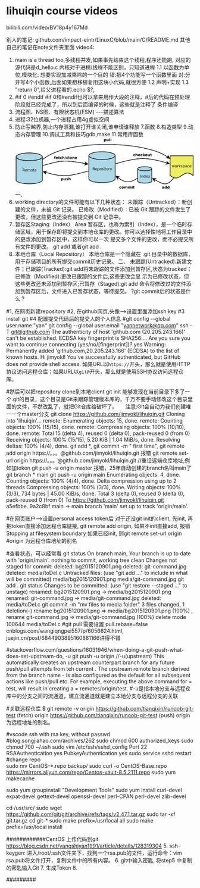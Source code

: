 # lihuiqin course videos
bilibili.com/video/BV18p4y167Md

别人的笔记: github.com/impact-eintr/LinuxC/blob/main/C/README.md
其他自己的笔记在note文件夹里面
video4: 
  1. main is a thread too,多线程并发,如果事先结束这个线程,程序还能跑, 对应的源代码是d_hello.c
	 内核对于进程/线程不能区别，只知道进程
	1.1 以函数为单位,模块化: 想要实现加减乘除的一个目的
		错:把4个功能写一个函数里面
		对:分开写4个小函数,后面如果想移植复用这块小代码,就很方便
	1.2 声明+实现
	1.3 "return 0",给父进程看的.echo $?,
  2. #if 0
     #endif
     #if 0和#endif也可以拿来用作大段的注释，#后的代码在预处理阶段就已经完成了，所以到后面编译的时候，这些就是注释了
     条件编译
   3. 流程图、NS图、有限状态机(FSM) ---描述算法
   4. 进程:32位机器,一个进程占用4g虚拟空间
   5. 防止写越界,防止内存泄漏,谁打开谁关闭,谁申请谁释放
7.函数 8.构造类型 9.动态内存管理 10.调试工具和技巧gdb,make 11.常用库函数
![image](https://github.com/jimyokl/lihuiqin/blob/main/media/bg2015120901.png)
一、
1. working directory的文件可能有以下几种状态：
   未跟踪（Untracked）：新创建的文件，未被 Git 记录。
   已修改（Modified）：已被 Git 跟踪的文件发生了更改，但这些更改还没有被提交到 Git 记录中。
2. 暂存区Staging（Index） Area
   暂存区，也称为索引（Index），是一个临时存储区域，用于保存即将提交到本地仓库的更改。你可以选择性地将工作目录中的更改添加到暂存区中，这样你可以一次 
   提交多个文件的更改，而不必提交所有文件的更改。 git add <filename>或者git add .
3. 本地仓库（Local Repository）
   本地仓库是一个隐藏在 .git 目录中的数据库，用于存储项目的所有提交commit历史记录。
二、
  未跟踪(Untracked):新建文件；已跟踪(Tracked):git add将未跟踪的文件添加到暂存区,状态为tracked；已修改（Modified):更改已跟踪的文件后,这些更改会显 
  示为已修改状态，但这些更改还未添加到暂存区;已暂存（Staged):git add 命令将修改过的文件添加到暂存区后，文件进入已暂存状态，等待提交。
  ?git commit后的状态是什么？

#1, 在网页新建repository
#2, 在github网页,头像-->设置里面添加ssh key
#3 install git
#4 配置提交代码后的提交人的个人信息
  #git config --global user.name "yan"
  git config --global user.email "yannetwork@qq.com"
    ssh -T git@github.com
    The authenticity of host 'github.com (20.205.243.166)' can't be established.    ECDSA key fingerprint is SHA256:...    Are you sure you want to continue connecting (yes/no/[fingerprint])? yes      Warning: Permanently added 'github.com,20.205.243.166' (ECDSA) to the list of known hosts.    Hi jimyokl! You've successfully authenticated, but GitHub does not provide shell access.
    如果URL以`https://`开头，那么就是使用HTTP协议访问远程仓库；如果URL以`git@`开头，那么就是使用SSH协议访问远程仓库。
    
#然后可以把repository clone到本地client
git init
    能够发现在当前目录下多了一个.git的目录，这个目录是Git来跟踪管理版本库的，千万不要手动修改这个目录里面的文件，不然改乱了，就把Git仓库给破坏了。
　  注意:Git会自动为我们创建唯一一个master分支
git clone https://github.com/jimyokl/lihuiqin.git
    Cloning into 'lihuiqin'...       remote: Enumerating objects: 15, done.      remote: Counting objects: 100% (15/15), done.
    remote: Compressing objects: 100% (10/10), done.     remote: Total 15 (delta 4), reused 0 (delta 0), pack-reused 0 (from 0)
    Receiving objects: 100% (15/15), 5.20 KiB | 1.04 MiB/s, done.      Resolving deltas: 100% (4/4), done.
git add *, git commit -m " first time", 
git remote add origin https://。。。@github.com/jimyokl/lihuiqin.git 报错
git remote set-url origin https://。。。@github.com/jimyokl/lihuiqin.git //重设远端仓库地址,例如加token
git push -u origin master 报错，25年自动创建的branch名叫main了
git branch 
    * main
git push -u origin main
    Enumerating objects: 4, done.     Counting objects: 100% (4/4), done.      Delta compression using up to 2 threads
    Compressing objects: 100% (3/3), done.      Writing objects: 100% (3/3), 734 bytes | 45.00 KiB/s, done.
    Total 3 (delta 0), reused 0 (delta 0), pack-reused 0 (from 0)      To https://github.com/jimyokl/lihuiqin.git
       a5efbbe..9a2c8bf  main -> main          branch 'main' set up to track 'origin/main'.

#在网页账户-->设置personal access token后
  对于还没git init的client, 先init, 再把token直接添加远程仓库链接, git remote add origin, 如果不init直接add, 报错Stopping at filesystem boundary
  如果已经init, 则git remote set-url origin
  #origin 为远程仓库地址的别名

#查看状态，可以经常看
git status
    On branch main,  Your branch is up to date with 'origin/main'.   nothing to commit, working tree clean
    Changes not staged for commit: deleted:    bg2015120901.png  	deleted:    git-command.jpg    	deleted:    media/toDel.c
Untracked files:
  (use "git add <file>..." to include in what will be committed)	media/bg2015120901.png  	media/git-command.jpg
git add .
git status
      Changes to be committed:     (use "git restore --staged <file>..." to unstage)
  	    renamed:    bg2015120901.png -> media/bg2015120901.png
	    renamed:    git-command.jpg -> media/git-command.jpg
	    deleted:    media/toDel.c
git commit -m "mv files to media folder"
    3 files changed, 1 deletion(-)
        rename bg2015120901.png => media/bg2015120901.png (100%) ,        rename git-command.jpg => media/git-command.jpg (100%)
        delete mode 100644 media/toDel.c
#git pull 需要设置 pull.rebase=false
  cnblogs.com/wangiqngpei557/p/6056624.html, juejin.cn/post/6844903895160881166讲得不错

#stackoverflow.com/questions/18031946/when-doing-a-git-push-what-does-set-upstream-do, -u
git push -u origin <local-branch> //-u(upstream)
    This automatically creates an upstream counterpart branch for any future push/pull attempts from teh current <local-branch>. The upstream remote branch derived from the branch name - <local-branch> is also configured as the default for all subsequent actions like push/pull etc.
    For example, executing the above command for <local-branch> = test, will result in creating a <remote branch> = remotes/origin/test.
    #-u是指本地分支与远程仓库中的分支之间的流通道，建立流通道就是建立本地分支与远程分支的关联

#关联远程仓库
$ git remote -v
origin  https://github.com/tianqixin/runoob-git-test (fetch)
origin  https://github.com/tianqixin/runoob-git-test (push)
origin 为远程地址的别名。

#vscode ssh with rsa key, without passwd
#blog.songjiahao.com/archives/262
sudo chmod 600 authorized_keys
sudo chmod 700 ~/.ssh
sudo vim /etc/ssh/sshd_config
    Port 22
    RSAAuthentication yes
    PubkeyAuthentication yes
    sudo service sshd restart
#change repo    
sudo mv CentOS-*.repo backup/
sudo curl -o CentOS-Base.repo https://mirrors.aliyun.com/repo/Centos-vault-8.5.2111.repo
sudo yum makecache

sudo yum groupinstall "Development Tools"
sudo yum install curl-devel expat-devel gettext-devel openssl-devel  perl-CPAN perl-devel zlib-devel

cd /usr/src/
sudo wget https://github.com/git/git/archive/refs/tags/v2.47.1.tar.gz
sudo tar -xf git.tar.gz
cd git-*
sudo make prefix=/usr/local all
sudo make prefix=/usr/local install

############CentOS 上传代码到git
https://blog.csdn.net/yangshiyan1991/article/details/128319304
5. ssh-keygen: 进入/root/.ssh文件夹下，找到一个rsa.pub的文件，运行命令：vim rsa.pub将文件打开，复制文件中的所有内容。
6. git中输入密匙, 将step5 中复制的密匙输入Git    7. 生成Token   8.

#########
